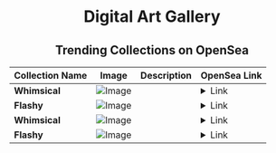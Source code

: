 <div align="center">

# Digital Art Gallery

## Trending Collections on OpenSea

| Collection Name                       | Image                                                                                     | Description                       | OpenSea Link                                                                                          |
|---------------------------------------|-------------------------------------------------------------------------------------------|-----------------------------------|--------------------------------------------------------------------------------------------------------|
| **Whimsical** | ![Image](https://i.seadn.io/s/raw/files/5b8a730913363a9d72f7733730979e15.jpg?w=500&auto=format?w=200&auto=format) |  | <details><summary>Link</summary>[Whimsical](https://opensea.io/collection/whimsical-578)</details> |
| **Flashy** | ![Image](https://i.seadn.io/s/raw/files/72fdf4d4129e227ca5e0bf94eb4ccacf.jpg?w=500&auto=format?w=200&auto=format) |  | <details><summary>Link</summary>[Flashy](https://opensea.io/collection/flashy-1203)</details> |
| **Whimsical** | ![Image](https://i.seadn.io/s/raw/files/5b8a730913363a9d72f7733730979e15.jpg?w=500&auto=format?w=200&auto=format) |  | <details><summary>Link</summary>[Whimsical](https://opensea.io/collection/whimsical-577)</details> |
| **Flashy** | ![Image](https://i.seadn.io/s/raw/files/72fdf4d4129e227ca5e0bf94eb4ccacf.jpg?w=500&auto=format?w=200&auto=format) |  | <details><summary>Link</summary>[Flashy](https://opensea.io/collection/flashy-1202)</details> |

</div>